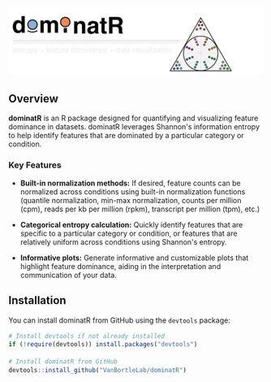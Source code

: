 # <img src="man/figures/dominatR_header.png" width="1200px">

## Overview

**dominatR** is an R package designed for quantifying and visualizing feature dominance in datasets. dominatR leverages Shannon's information entropy to help identify features that are dominated by a particular category or condition. 

### Key Features

- **Built-in normalization methods:** If desired, feature counts can be normalized across conditions using built-in normalization functions (quantile normalization, min-max normalization, counts per million (cpm), reads per kb per million (rpkm), transcript per million (tpm), etc.)

- **Categorical entropy calculation:** Quickly identify features that are specific to a particular category or condition, or features that are relatively uniform across conditions using Shannon's entropy. 

- **Informative plots:** Generate informative and customizable plots that highlight feature dominance, aiding in the interpretation and communication of your data.

## Installation

You can install dominatR from GitHub using the `devtools` package:

```R
# Install devtools if not already installed
if (!require(devtools)) install.packages("devtools")

# Install dominatR from GitHub
devtools::install_github("VanBortleLab/dominatR")
